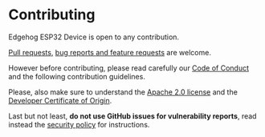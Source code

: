 <!---
  Copyright 2022 SECO Mind Srl

  SPDX-License-Identifier: CC0-1.0
-->

# Contributing

Edgehog ESP32 Device is open to any contribution.

[Pull requests](https://github.com/edgehog-device-manager/edgehog-esp32-device/pulls),
[bug reports and feature requests](https://github.com/edgehog-device-manager/edgehog-esp32-device/issues)
are welcome.

However before contributing, please read carefully our [Code of Conduct](CODE_OF_CONDUCT.md) and
the following contribution guidelines.

Please, also make sure to understand the [Apache 2.0 license](LICENSE.md) and the [Developer
Certificate of Origin](https://developercertificate.org/).

Last but not least, **do not use GitHub issues for vulnerability reports**, read instead the
[security policy](SECURITY.md) for instructions.

